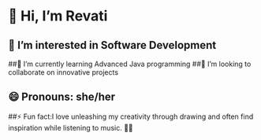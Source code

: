# 👋 Hi, I’m Revati
## 👀 I’m interested in Software Development 
##🌱 I’m currently learning Advanced Java programming
##💞️ I’m looking to collaborate on innovative projects
## 😄 Pronouns: she/her
##⚡ Fun fact:I love unleashing my creativity through drawing and often find inspiration while listening to music. 🎨🎶



